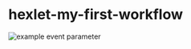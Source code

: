 # hexlet-my-first-workflow

![example event parameter](https://github.com/un-f0rgiven/hexlet-my-first-workflow/actions/workflows/hello-world.yml/badge.svg?event=push)
